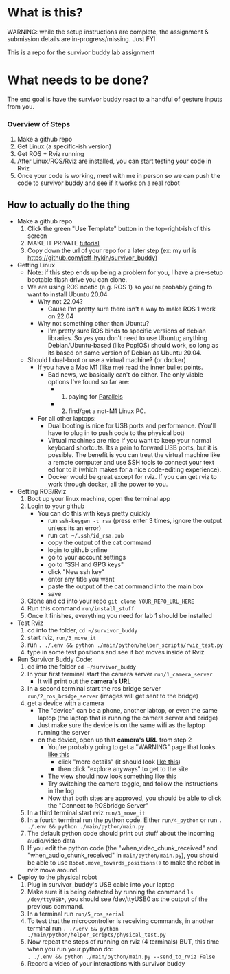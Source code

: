 # What is this?

WARNING: while the setup instructions are complete, the assignment & submission details are in-progress/missing. Just FYI 

This is a repo for the survivor buddy lab assignment


# What needs to be done?

The end goal is have the survivor buddy react to a handful of gesture inputs from you.

### Overview of Steps

1. Make a github repo
2. Get Linux (a specific-ish version)
3. Get ROS + Rviz running
4. After Linux/ROS/Rviz are installed, you can start testing your code in Rviz
5. Once your code is working, meet with me in person so we can push the code to survivor buddy and see if it works on a real robot

## How to actually do the thing

- Make a github repo
    1. Click the green "Use Template" button in the top-right-ish of this screen
    2. MAKE IT PRIVATE [tutorial](https://stackoverflow.com/questions/57836411/how-can-i-switch-a-public-repo-to-private-and-vice-versa-on-github)
    3. Copy down the url of your repo for a later step (ex: my url is https://github.com/jeff-hykin/survivor_buddy)
- Getting Linux
    - Note: if this step ends up being a problem for you, I have a pre-setup bootable flash drive you can clone.
    - We are using ROS noetic (e.g. ROS 1) so you're probably going to want to install Ubuntu 20.04
        - Why not 22.04?
            - Cause I'm pretty sure there isn't a way to make ROS 1 work on 22.04
        - Why not something other than Ubuntu?
            - I'm pretty sure ROS binds to specific versions of debian libraries. So yes you don't need to use Ubuntu; anything Debian/Ubuntu-based (like Pop!OS) should work, so long as its based on same version of Debian as Ubuntu 20.04.
    - Should I dual-boot or use a virtual machine? (or docker)
        - If you have a Mac M1 (like me) read the inner bullet points.
            - Bad news, we basically can't do either. The only viable options I've found so far are:
                - 1. paying for [Parallels](https://www.parallels.com/)
                - 2. find/get a not-M1 Linux PC.
        - For all other laptops:
            - Dual booting is nice for USB ports and performance. (You'll have to plug in to push code to the physical bot)
            - Virtual machines are nice if you want to keep your normal keyboard shortcuts. Its a pain to forward USB ports, but it is possible. The benefit is you can treat the virtual machine like a remote computer and use SSH tools to connect your text editor to it (which makes for a nice code-editing experience).
            - Docker would be great except for rviz. If you can get rviz to work through docker, all the power to you.
- Getting ROS/Rviz
    1. Boot up your linux machine, open the terminal app
    2. Login to your github
        - You can do this with keys pretty quickly
            - run `ssh-keygen -t rsa` (press enter 3 times, ignore the output unless its an error)
            - run `cat ~/.ssh/id_rsa.pub`
            - copy the output of the cat command
            - login to github online
            - go to your account settings
            - go to "SSH and GPG keys"
            - click "New ssh key"
            - enter any title you want
            - paste the output of the cat command into the main box
            - save
    2. Clone and cd into your repo `git clone YOUR_REPO_URL_HERE`
    3. Run this command `run/install_stuff`
    4. Once it finishes, everything you need for lab 1 should be installed
- Test Rviz
    1. cd into the folder, `cd ~/survivor_buddy`
    2. start rviz, `run/3_move_it`
    3. run `. ./.env && python ./main/python/helper_scripts/rviz_test.py`
    4. type in some test positions and see if bot moves inside of Rviz
- Run Survivor Buddy Code:
    1. cd into the folder `cd ~/survivor_buddy`
    2. In your first terminal start the camera server `run/1_camera_server`
        - It will print out the **camera's URL**
    3. In a second terminal start the ros bridge server `run/2_ros_bridge_server` (images will get sent to the bridge)
    4. get a device with a camera
        - The "device" can be a phone, another labtop, or even the same laptop (the laptop that is running the camera server and bridge)
        - Just make sure the device is on the same wifi as the laptop running the server
        - on the device, open up that **camera's URL** from step 2
            - You're probably going to get a "WARNING" page that looks [like this](https://github.com/jeff-hykin/survivor_buddy/blob/master/documentation/first_error.jpg)
                - click "more details" (it should look [like this](https://github.com/jeff-hykin/survivor_buddy/blob/master/documentation/first_error_bypass.jpg))
                - then click "explore anyways" to get to the site
            - The view should now look something [like this](https://github.com/jeff-hykin/survivor_buddy/blob/master/documentation/intial_screen.png)
            - Try switching the camera toggle, and follow the instructions in the log
            - Now that both sites are approved, you should be able to click the "Connect to ROSbridge Server"
    5. In a third terminal start rviz `run/3_move_it`
    6. In a fourth terminal run the python code. Either `run/4_python` or run `. ./.env && python ./main/python/main.py`
    7. The default python code should print out stuff about the incoming audio/video data
    8. If you edit the python code (the "when_video_chunk_received" and "when_audio_chunk_received" in `main/python/main.py`), you should be able to use `Robot.move_towards_positions()` to make the robot in rviz move around.
- Deploy to the physical robot
    1. Plug in survivor_buddy's USB cable into your laptop
    2. Make sure it is being detected by running the command `ls /dev/ttyUSB*`, you should see /dev/ttyUSB0 as the output of the previous command.
    3. In a terminal run `run/5_ros_serial`
    4. To test that the microcontroller is receiving commands, in another terminal run `. ./.env && python ./main/python/helper_scripts/physical_test.py`
    5. Now repeat the steps of running on rviz (4 terminals) BUT, this time when you run your python do:<br>`. ./.env && python ./main/python/main.py --send_to_rviz False`
    7. Record a video of your interactions with survivor buddy